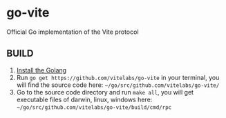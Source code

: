 # go-vite
Official Go implementation of the Vite protocol

## BUILD 
1. [Install the Golang](https://golang.org/doc/install)
2. Run ```go get https://github.com/vitelabs/go-vite``` in your terminal, you will find the source code here:  ``~/go/src/github.com/vitelabs/go-vite/``
3. Go to the source code directory and run ```make all```, you will get executable files of darwin, linux, windows here: ``~/go/src/github.com/vitelabs/go-vite/build/cmd/rpc``    
